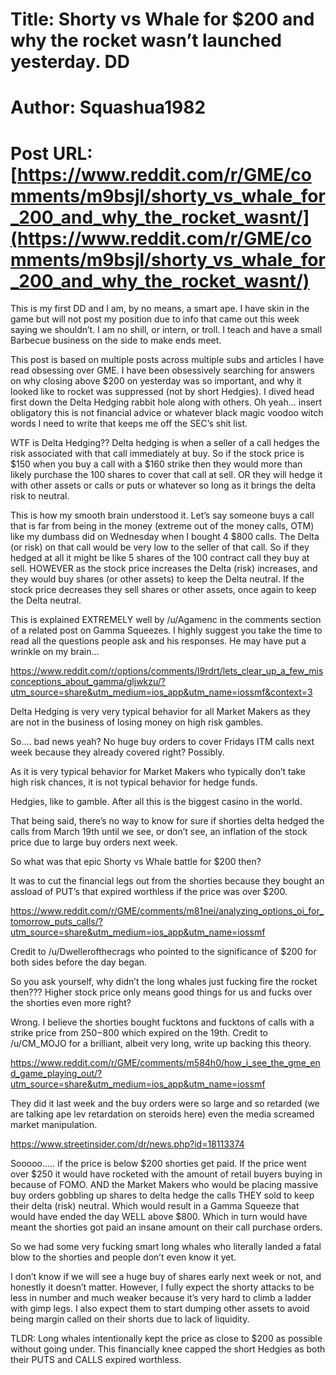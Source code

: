 # Title: Shorty vs Whale for $200 and why the rocket wasn’t launched yesterday. DD
# Author: Squashua1982
# Post URL: [https://www.reddit.com/r/GME/comments/m9bsjl/shorty_vs_whale_for_200_and_why_the_rocket_wasnt/](https://www.reddit.com/r/GME/comments/m9bsjl/shorty_vs_whale_for_200_and_why_the_rocket_wasnt/)


This is my first DD and I am, by no means, a smart ape. I have skin in the game but will not post my position due to info that came out this week saying we shouldn’t. I am no shill, or intern, or troll. I teach and have a small Barbecue business on the side to make ends meet. 

This post is based on multiple posts across multiple subs and articles I have read obsessing over GME. I have been obsessively searching for answers on why closing above $200 on yesterday was so important, and why it looked like to rocket was suppressed (not by short Hedgies). I dived head first down the Delta Hedging rabbit hole along with others. Oh yeah... insert obligatory this is not financial advice or whatever black magic voodoo witch words I need to write that keeps me off the SEC’s shit list. 

WTF is Delta Hedging?? Delta hedging is when a seller of a call hedges the risk associated with that call immediately at buy. So if the stock price is $150 when you buy a call with a $160 strike then they would more than likely purchase the 100 shares to cover that call at sell. OR they will hedge it with other assets or calls or puts or whatever so long as it brings the delta risk to neutral.

This is how my smooth brain understood it. Let’s say someone buys a call that is far from being in the money (extreme out of the money calls, OTM) like my dumbass did on Wednesday when I bought 4 $800 calls. The Delta (or risk) on that call would be very low to the seller of that call. So if they hedged at all it might be like 5 shares of the 100 contract call they buy at sell. HOWEVER as the stock price increases the Delta (risk) increases, and they would buy shares (or other assets) to keep the Delta neutral. If the stock price decreases they sell shares or other assets, once again to keep the Delta neutral. 

This is explained EXTREMELY well by /u/Agamenc in the comments section of a related post on Gamma Squeezes. I highly suggest you take the time to read all the questions people ask and his responses. He may have put a wrinkle on my brain... 

https://www.reddit.com/r/options/comments/l9rdrt/lets_clear_up_a_few_misconceptions_about_gamma/gljwkzu/?utm_source=share&utm_medium=ios_app&utm_name=iossmf&context=3

Delta Hedging is very very typical behavior for all Market Makers as they are not in the business of losing money on high risk gambles. 

So.... bad news yeah? No huge buy orders to cover Fridays ITM calls next week because they already covered right? Possibly. 

As it is very typical behavior for Market Makers who typically don’t take high risk chances, it is not typical behavior for hedge funds. 

Hedgies, like to gamble. After all this is the biggest casino in the world. 

That being said, there’s no way to know for sure if shorties delta hedged the calls from March 19th until we see, or don’t see, an inflation of the stock price due to large buy orders next week. 

So what was that epic Shorty vs Whale battle for $200 then?

It was to cut the financial legs out from the shorties because they bought an assload of PUT’s that expired worthless if the price was over $200. 

https://www.reddit.com/r/GME/comments/m81nei/analyzing_options_oi_for_tomorrow_puts_calls/?utm_source=share&utm_medium=ios_app&utm_name=iossmf

Credit to /u/Dwellerofthecrags who pointed to the significance of $200 for both sides before the day began. 

So you ask yourself, why didn’t the long whales just fucking fire the rocket then??? Higher stock price only means good things for us and fucks over the shorties even more right? 

Wrong. I believe the shorties bought fucktons and fucktons of calls with a strike price from $250-$800 which expired on the 19th. Credit to /u/CM_MOJO for a brilliant, albeit very long, write up backing this theory. 

https://www.reddit.com/r/GME/comments/m584h0/how_i_see_the_gme_end_game_playing_out/?utm_source=share&utm_medium=ios_app&utm_name=iossmf

They did it last week and the buy orders were so large and so retarded (we are talking ape lev retardation on steroids here) even the media screamed market manipulation. 

https://www.streetinsider.com/dr/news.php?id=18113374

Sooooo..... if the price is below $200 shorties get paid. If the price went over $250 it would have rocketed with the amount of retail buyers buying in because of FOMO. AND the Market Makers who would be placing massive buy orders gobbling up shares to delta hedge the calls THEY sold to keep their delta (risk) neutral. Which would result in a Gamma Squeeze that would have ended the day WELL above $800. Which in turn would have meant the shorties got paid an insane amount on their call purchase orders. 

So we had some very fucking smart long whales who literally landed a fatal blow to the shorties and people don’t even know it yet. 

I don’t know if we will see a huge buy of shares early next week or not, and honestly it doesn’t matter. However, I fully expect the shorty attacks to be less in number and much weaker because it’s very hard to climb a ladder with gimp legs. I also expect them to start dumping other assets to avoid being margin called on their shorts due to lack of liquidity. 

TLDR: Long whales intentionally kept the price as close to $200 as possible without going under. This financially knee capped the short Hedgies as both their PUTS and CALLS expired worthless.